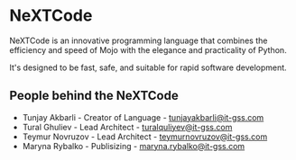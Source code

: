 # NeXTCode
NeXTCode is an innovative programming language that combines the efficiency and speed of Mojo with the elegance and practicality of Python. 

It's designed to be fast, safe, and suitable for rapid software development.

## People behind the NeXTCode

- Tunjay Akbarli - Creator of Language - tunjayakbarli@it-gss.com
- Tural Ghuliev - Lead Architect - turalquliyev@it-gss.com
- Teymur Novruzov - Lead Architect - teymurnovruzov@it-gss.com
- Maryna Rybalko - Publisizing - maryna.rybalko@it-gss.com